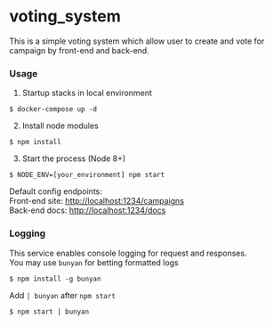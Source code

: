 # voting_system
This is a simple voting system which allow user to create and vote for campaign by front-end and back-end.  
### Usage
1. Startup stacks in local environment
```
$ docker-compose up -d
```
2. Install node modules
```
$ npm install
```
3. Start the process (Node 8+)
```
$ NODE_ENV=[your_environment] npm start
```
Default config endpoints:  
Front-end site: [http://localhost:1234/campaigns](http://localhost:1234/campaigns)  
Back-end docs: [http://localhost:1234/docs](http://localhost:1234/docs)
### Logging
This service enables console logging for request and responses.  
You may use `bunyan` for betting formatted logs
```
$ npm install -g bunyan
```
Add `| bunyan` after `npm start`
```
$ npm start | bunyan
```
